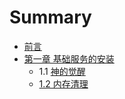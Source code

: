 # Summary

* [前言](README.md)
* [第一章  基础服务的安装](di-yi-zhang.md)
  * 1.1 [神的觉醒](/docs/oper/cmd/netstat-oper.md)
  * [1.2 内存清理](docs/oper/centos/mainteen.md)



